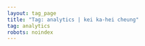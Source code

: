 ```yaml
---
layout: tag_page
title: "Tag: analytics | kei ka-hei cheung"
tag: analytics
robots: noindex
---
```

